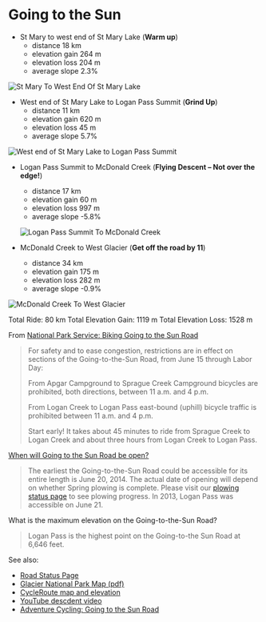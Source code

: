 # Going to the Sun

* St Mary to west end of St Mary Lake (**Warm up**)
  * distance 18 km
  * elevation gain 264 m
  * elevation loss 204 m
  * average slope 2.3%
  
![St Mary To West End Of St Mary Lake](images/StMaryToWestEndOfStMaryLake.png)
  
* West end of St Mary Lake to Logan Pass Summit (**Grind Up**)
  * distance 11 km
  * elevation gain 620 m
  * elevation loss 45 m
  * average slope 5.7%
  
  
![West end of St Mary Lake to Logan Pass Summit](images/StMaryLakeToLoganPass.png)

  
* Logan Pass Summit to McDonald Creek (**Flying Descent – Not over the edge!**)
  * distance 17 km
  * elevation gain 60 m
  * elevation loss 997 m
  * average slope -5.8%
  
  ![Logan Pass Summit To McDonald Creek](images/LoganPassSummitToMcDonaldCreek.png)
  
* McDonald Creek to West Glacier (**Get off the road by 11**)
  * distance 34 km
  * elevation gain 175 m
  * elevation loss 282 m
  * average slope -0.9%

![McDonald Creek To West Glacier](images/McDonaldCreekToWestGlacier.png)


Total Ride: 80 km
Total Elevation Gain: 1119 m
Total Elevation Loss: 1528 m

From [National Park Service: Biking Going to the Sun Road](http://www.nps.gov/glac/planyourvisit/bicycling.htm)
> For safety and to ease congestion, restrictions are in effect on sections of the Going-to-the-Sun Road, from June 15 through Labor Day:
>
> From Apgar Campground to Sprague Creek Campground bicycles are prohibited, both directions, between 11 a.m. and 4 p.m.
>
> From Logan Creek to Logan Pass east-bound (uphill) bicycle traffic is prohibited between 11 a.m. and 4 p.m.
>
> Start early! It takes about 45 minutes to ride from Sprague Creek to Logan Creek and about three hours from Logan Creek to Logan Pass.

[When will Going to the Sun Road be open?](http://www.nps.gov/glac/planyourvisit/gttsrfaq.htm)
> The earliest the Going-to-the-Sun Road could be accessible for its entire length is June 20, 2014. The actual date of opening will depend on whether Spring plowing is complete. Please visit our [plowing status page](http://home.nps.gov/applications/glac/gttsroadplow/gttsroadplowstatus.cfm) to see plowing progress. In 2013, Logan Pass was accessible on June 21.


What is the maximum elevation on the Going-to-the-Sun Road?
> Logan Pass is the highest point on the Going-to-the Sun Road at 6,646 feet.

See also: 

* [Road Status Page](http://home.nps.gov/applications/glac/roadstatus/roadstatus.cfm)
* [Glacier National Park Map (pdf)](http://www.nps.gov/hfc/carto/PDF/GLACmap1.pdf)
* [CycleRoute map and elevation](http://cycleroute.org/?slat=48.7436812&slng=-113.42966799999999&elat=48.4949766&elng=-113.98107370000002&mode=DRIVING)
* [YouTube descdent video](http://www.youtube.com/watch?v=g5mcCMe16C4)
* [Adventure Cycling: Going to the Sun Road](http://forums.adventurecycling.org/index.php?topic=6811.0)

